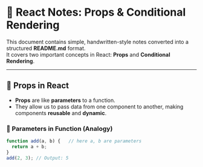 # 🌟 React Notes: Props & Conditional Rendering

This document contains simple, handwritten-style notes converted into a structured **README.md** format.  
It covers two important concepts in React: **Props** and **Conditional Rendering**.

---

## 📌 Props in React

- **Props** are like **parameters** to a function.  
- They allow us to pass data from one component to another, making components **reusable** and **dynamic**.

### 🔹 Parameters in Function (Analogy)
```javascript
function add(a, b) {   // here a, b are parameters
  return a + b;
}
add(2, 3); // Output: 5
```

